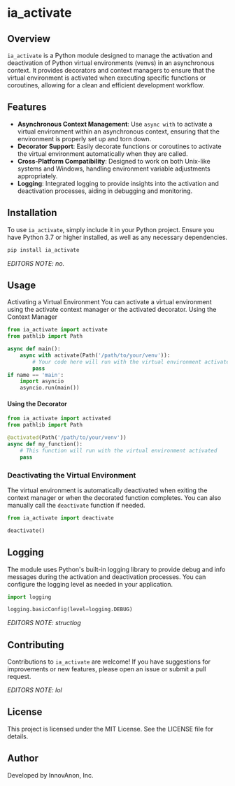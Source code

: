 # ia_activate

## Overview

`ia_activate` is a Python module designed to manage the activation and deactivation of Python virtual environments (venvs) in an asynchronous context. It provides decorators and context managers to ensure that the virtual environment is activated when executing specific functions or coroutines, allowing for a clean and efficient development workflow.

## Features

- **Asynchronous Context Management**: Use `async with` to activate a virtual environment within an asynchronous context, ensuring that the environment is properly set up and torn down.
- **Decorator Support**: Easily decorate functions or coroutines to activate the virtual environment automatically when they are called.
- **Cross-Platform Compatibility**: Designed to work on both Unix-like systems and Windows, handling environment variable adjustments appropriately.
- **Logging**: Integrated logging to provide insights into the activation and deactivation processes, aiding in debugging and monitoring.

## Installation

To use `ia_activate`, simply include it in your Python project. Ensure you have Python 3.7 or higher installed, as well as any necessary dependencies.

```bash
pip install ia_activate
```

*EDITORS NOTE: no.*

## Usage

Activating a Virtual Environment
You can activate a virtual environment using the activate context manager or the activated decorator.
Using the Context Manager

```python
from ia_activate import activate
from pathlib import Path

async def main():
    async with activate(Path('/path/to/your/venv')):
        # Your code here will run with the virtual environment activated
        pass
if name == 'main':
    import asyncio
    asyncio.run(main())
```

#### Using the Decorator

```python
from ia_activate import activated
from pathlib import Path

@activated(Path('/path/to/your/venv'))
async def my_function():
    # This function will run with the virtual environment activated
    pass
```

### Deactivating the Virtual Environment

The virtual environment is automatically deactivated when exiting the context manager or when the decorated function completes. You can also manually call the `deactivate` function if needed.

```python
from ia_activate import deactivate

deactivate()
```

## Logging

The module uses Python's built-in logging library to provide debug and info messages during the activation and deactivation processes. You can configure the logging level as needed in your application.

```python
import logging

logging.basicConfig(level=logging.DEBUG)
```

*EDITORS NOTE: structlog*

## Contributing

Contributions to `ia_activate` are welcome! If you have suggestions for improvements or new features, please open an issue or submit a pull request.

*EDITORS NOTE: lol*

## License

This project is licensed under the MIT License. See the LICENSE file for details.

## Author

Developed by InnovAnon, Inc.
